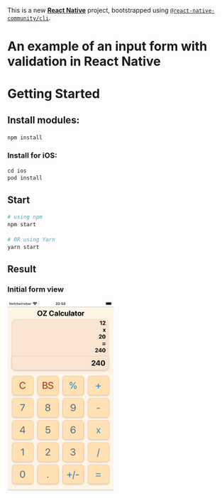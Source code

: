 This is a new [**React Native**](https://reactnative.dev) project, bootstrapped using [`@react-native-community/cli`](https://github.com/react-native-community/cli).

# An example of an input form with validation in React Native

# Getting Started

## Install modules:

```npm install```

### Install for iOS:

```
cd ios
pod install
```

## Start

```bash
# using npm
npm start

# OR using Yarn
yarn start
```
## Result

### Initial form view

<img src="https://github.com/zahoruiko/React-Native-Calculator/blob/main/appImages/Screen-1.png" width="240" />


